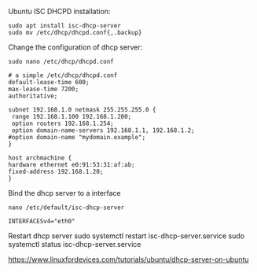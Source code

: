 Ubuntu ISC DHCPD installation: 

    sudo apt install isc-dhcp-server 
    sudo mv /etc/dhcp/dhcpd.conf{,.backup} 

Change the configuration of dhcp server: 

    sudo nano /etc/dhcp/dhcpd.conf 

    # a simple /etc/dhcp/dhcpd.conf
    default-lease-time 600;
    max-lease-time 7200;
    authoritative;
 
    subnet 192.168.1.0 netmask 255.255.255.0 {
     range 192.168.1.100 192.168.1.200;
     option routers 192.168.1.254;
     option domain-name-servers 192.168.1.1, 192.168.1.2;
    #option domain-name "mydomain.example";
    }

    host archmachine {
    hardware ethernet e0:91:53:31:af:ab;
    fixed-address 192.168.1.20;
    } 

Bind the dhcp server to a interface 

    nano /etc/default/isc-dhcp-server

    INTERFACESv4="eth0"

Restart dhcp server 
    sudo systemctl restart isc-dhcp-server.service
    sudo systemctl status isc-dhcp-server.service

https://www.linuxfordevices.com/tutorials/ubuntu/dhcp-server-on-ubuntu
